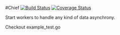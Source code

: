 #Chief [![Build Status](https://travis-ci.org/tochti/chief.svg?branch=master)](https://travis-ci.org/tochti/chief) [![Coverage Status](https://coveralls.io/repos/github/tochti/chief/badge.svg?branch=master)](https://coveralls.io/github/tochti/chief?branch=master)

Start workers to handle any kind of data asynchrony.

Checkout example_test.go

